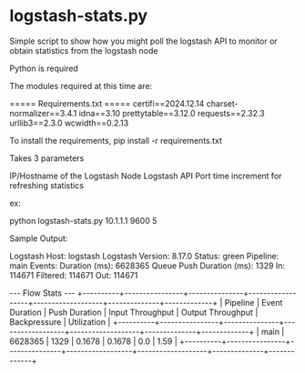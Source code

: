 # logstash-stats.py

Simple script to show how you might poll the logstash API to monitor or obtain statistics from the logstash node

Python is required

The modules required at this time are:

===== Requirements.txt =====
certifi==2024.12.14
charset-normalizer==3.4.1
idna==3.10
prettytable==3.12.0
requests==2.32.3
urllib3==2.3.0
wcwidth==0.2.13


To install the requirements, pip install -r requirements.txt 

Takes 3 parameters

IP/Hostname of the Logstash Node
Logstash API Port 
time increment for refreshing statistics

ex:

python logstash-stats.py 10.1.1.1 9600 5

Sample Output:


Logstash Host: logstash
Logstash Version: 8.17.0
Status: green
Pipeline: main
Events:
  Duration (ms): 6628365
  Queue Push Duration (ms): 1329
  In: 114671
  Filtered: 114671
  Out: 114671

--- Flow Stats ---
+----------+----------------+---------------+------------------+-------------------+--------------+-------------+
| Pipeline | Event Duration | Push Duration | Input Throughput | Output Throughput | Backpressure | Utilization |
+----------+----------------+---------------+------------------+-------------------+--------------+-------------+
| main     | 6628365        | 1329          | 0.1678           | 0.1678            | 0.0          | 1.59        |
+----------+----------------+---------------+------------------+-------------------+--------------+-------------+

